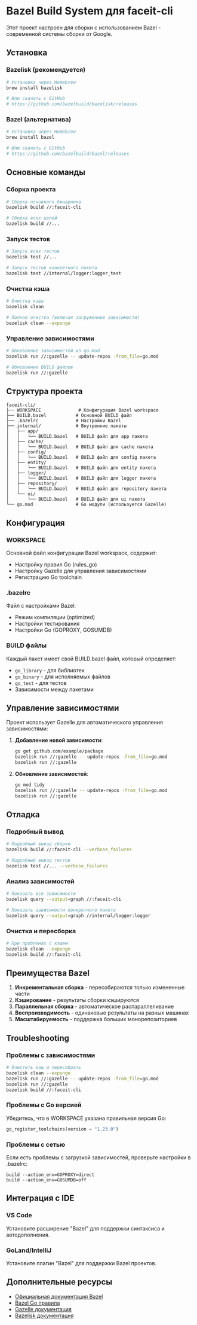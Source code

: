 # Bazel Build System для faceit-cli

Этот проект настроен для сборки с использованием Bazel - современной системы сборки от Google.

## Установка

### Bazelisk (рекомендуется)
```bash
# Установка через Homebrew
brew install bazelisk

# Или скачать с GitHub
# https://github.com/bazelbuild/bazelisk/releases
```

### Bazel (альтернатива)
```bash
# Установка через Homebrew
brew install bazel

# Или скачать с GitHub
# https://github.com/bazelbuild/bazel/releases
```

## Основные команды

### Сборка проекта
```bash
# Сборка основного бинарника
bazelisk build //:faceit-cli

# Сборка всех целей
bazelisk build //...
```

### Запуск тестов
```bash
# Запуск всех тестов
bazelisk test //...

# Запуск тестов конкретного пакета
bazelisk test //internal/logger:logger_test
```

### Очистка кэша
```bash
# Очистка кэша
bazelisk clean

# Полная очистка (включая загруженные зависимости)
bazelisk clean --expunge
```

### Управление зависимостями
```bash
# Обновление зависимостей из go.mod
bazelisk run //:gazelle -- update-repos -from_file=go.mod

# Обновление BUILD файлов
bazelisk run //:gazelle
```

## Структура проекта

```
faceit-cli/
├── WORKSPACE              # Конфигурация Bazel workspace
├── BUILD.bazel           # Основной BUILD файл
├── .bazelrc              # Настройки Bazel
├── internal/             # Внутренние пакеты
│   ├── app/
│   │   └── BUILD.bazel   # BUILD файл для app пакета
│   ├── cache/
│   │   └── BUILD.bazel   # BUILD файл для cache пакета
│   ├── config/
│   │   └── BUILD.bazel   # BUILD файл для config пакета
│   ├── entity/
│   │   └── BUILD.bazel   # BUILD файл для entity пакета
│   ├── logger/
│   │   └── BUILD.bazel   # BUILD файл для logger пакета
│   ├── repository/
│   │   └── BUILD.bazel   # BUILD файл для repository пакета
│   └── ui/
│       └── BUILD.bazel   # BUILD файл для ui пакета
└── go.mod                # Go модули (используется Gazelle)
```

## Конфигурация

### WORKSPACE
Основной файл конфигурации Bazel workspace, содержит:
- Настройку правил Go (rules_go)
- Настройку Gazelle для управления зависимостями
- Регистрацию Go toolchain

### .bazelrc
Файл с настройками Bazel:
- Режим компиляции (optimized)
- Настройки тестирования
- Настройки Go (GOPROXY, GOSUMDB)

### BUILD файлы
Каждый пакет имеет свой BUILD.bazel файл, который определяет:
- `go_library` - для библиотек
- `go_binary` - для исполняемых файлов
- `go_test` - для тестов
- Зависимости между пакетами

## Управление зависимостями

Проект использует Gazelle для автоматического управления зависимостями:

1. **Добавление новой зависимости**:
   ```bash
   go get github.com/example/package
   bazelisk run //:gazelle -- update-repos -from_file=go.mod
   bazelisk run //:gazelle
   ```

2. **Обновление зависимостей**:
   ```bash
   go mod tidy
   bazelisk run //:gazelle -- update-repos -from_file=go.mod
   bazelisk run //:gazelle
   ```

## Отладка

### Подробный вывод
```bash
# Подробный вывод сборки
bazelisk build //:faceit-cli --verbose_failures

# Подробный вывод тестов
bazelisk test //... --verbose_failures
```

### Анализ зависимостей
```bash
# Показать все зависимости
bazelisk query --output=graph //:faceit-cli

# Показать зависимости конкретного пакета
bazelisk query --output=graph //internal/logger:logger
```

### Очистка и пересборка
```bash
# При проблемах с кэшем
bazelisk clean --expunge
bazelisk build //:faceit-cli
```

## Преимущества Bazel

1. **Инкрементальная сборка** - пересобираются только измененные части
2. **Кэширование** - результаты сборки кэшируются
3. **Параллельная сборка** - автоматическое распараллеливание
4. **Воспроизводимость** - одинаковые результаты на разных машинах
5. **Масштабируемость** - поддержка больших монорепозиториев

## Troubleshooting

### Проблемы с зависимостями
```bash
# Очистить кэш и пересобрать
bazelisk clean --expunge
bazelisk run //:gazelle -- update-repos -from_file=go.mod
bazelisk run //:gazelle
bazelisk build //:faceit-cli
```

### Проблемы с Go версией
Убедитесь, что в WORKSPACE указана правильная версия Go:
```python
go_register_toolchains(version = "1.23.0")
```

### Проблемы с сетью
Если есть проблемы с загрузкой зависимостей, проверьте настройки в .bazelrc:
```
build --action_env=GOPROXY=direct
build --action_env=GOSUMDB=off
```

## Интеграция с IDE

### VS Code
Установите расширение "Bazel" для поддержки синтаксиса и автодополнения.

### GoLand/IntelliJ
Установите плагин "Bazel" для поддержки Bazel проектов.

## Дополнительные ресурсы

- [Официальная документация Bazel](https://bazel.build/)
- [Bazel Go правила](https://github.com/bazelbuild/rules_go)
- [Gazelle документация](https://github.com/bazelbuild/bazel-gazelle)
- [Bazelisk документация](https://github.com/bazelbuild/bazelisk)
